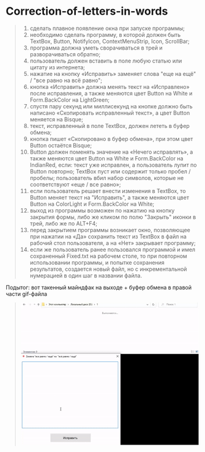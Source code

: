 # Correction-of-letters-in-words
>1. сделать плавное появление окна при запуске программы;
>2. необходимо сделать программу, в которой должен быть TextBox, Button, NotifyIcon, ContextMenuStrip, Icon, ScrollBar;
>3. программа должна уметь сворачиваться в трей и разворачиваться обратно;
>4. пользователь должен вставить в поле любую статью или цитату из интернета;
>5. нажатие на кнопку «Исправить» заменяет слова "еще на ещё" / "все равно на всё равно";
>6. кнопка «Исправить» должна менять текст на «Исправлено» после исправления, а также меняются цвет Button на White и Form.BackColor на LightGreen;
>7. спустя пару секунд или миллисекунд на кнопке должно быть написано «Скопировать исправленный текст», а цвет Button меняется на Bisque;
>8. текст, исправленный в поле TextBox, должен лететь в буфер обмена;
>9. кнопка пишет «Скопировано в буфер обмена», при этом цвет Button остаётся Bisque;
>10. Button должен поменять значение на «Нечего исправлять», а также меняются цвет Button на White и Form.BackColor на IndianRed, если: текст уже исправлен, а пользователь лупит по Button повторно; TextBox пуст или содержит только пробел / пробелы; пользователь вбил набор символов, которые не соответствуют «еще / все равно»;
>11. если пользователь решает внести изменения в TextBox, то Button меняет текст на "Исправить", а также меняются цвет Button на ColorLight и Form.BackColor на White;
>12. выход из программы возможен по нажатию на кнопку закрытия формы, либо же кликом по полю "Закрыть" иконки в трей, либо же по ALT+F4;
>13. перед закрытием программы возникает окно, позволяющее при нажатии на «Да» сохранить текст из TextBox в файл на рабочий стол пользователя, а на «Нет» закрывает программу;
>14. если же пользователь ранее пользовался программой и имел сохраненный Fixed.txt на рабочем столе, 
то при повторном использовании программы, и попытке сохранения результатов, создается новый файл, но с инкрементальной нумерацией в один шаг в названии файла.

Подытог: вот такенный майндфак на выходе + буфер обмена в правой части gif-файла
>![](Correction%20of%20letters%20in%20words/Program_output.gif)
